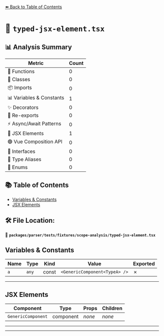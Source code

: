 [⬅️ Back to Table of Contents](../../../../../index.md)

# 📄 `typed-jsx-element.tsx`

## 📊 Analysis Summary

| Metric | Count |
|--------|-------|
| 🔧 Functions | 0 |
| 🧱 Classes | 0 |
| 📦 Imports | 0 |
| 📊 Variables & Constants | 1 |
| ✨ Decorators | 0 |
| 🔄 Re-exports | 0 |
| ⚡ Async/Await Patterns | 0 |
| 💠 JSX Elements | 1 |
| 🟢 Vue Composition API | 0 |
| 📐 Interfaces | 0 |
| 📑 Type Aliases | 0 |
| 🎯 Enums | 0 |

## 📚 Table of Contents

- [Variables & Constants](#variables-constants)
- [JSX Elements](#jsx-elements)

## 🛠️ File Location:
📂 **`packages/parser/tests/fixtures/scope-analysis/typed-jsx-element.tsx`**

## Variables & Constants

| Name | Type | Kind | Value | Exported |
|------|------|------|-------|----------|
| `a` | `any` | const | `<GenericComponent<TypeA> />` | ✗ |


---

## JSX Elements

| Component | Type | Props | Children |
|-----------|------|-------|----------|
| `GenericComponent` | component | *none* | *none* |


---


---